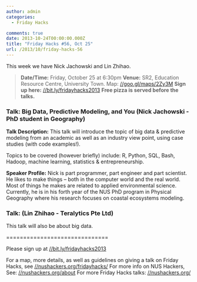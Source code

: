 ```yaml
---
author: admin
categories:
  - Friday Hacks

comments: true
date: 2013-10-24T00:00:00.000Z
title: "Friday Hacks #56, Oct 25"
url: /2013/10/friday-hacks-56
---
```


This week we have Nick Jachowski and Lin Zhihao.

<blockquote><strong>Date/Time:</strong> Friday, October 25 at 6:30pm
<strong>Venue:</strong> SR2, Education Resource Centre, University Town. Map: <a href="//goo.gl/maps/2Zy3M">//goo.gl/maps/2Zy3M</a>
<strong>Sign up here:</strong> <a href="//bit.ly/fridayhacks2013">//bit.ly/fridayhacks2013</a>
<strong>Free pizza is served before the talks.</strong></blockquote>
<h3>Talk: Big Data, Predictive Modeling, and You (Nick Jachowski - PhD student in Geography)</h3>
<strong>Talk Description:</strong>
This talk will introduce the topic of big data & predictive modeling from an academic as well as an industry view point, using case studies (with code examples!).

Topics to be covered (however briefly) include: R, Python, SQL, Bash, Hadoop, machine learning, statistics & entrepreneurship.

<strong>Speaker Profile:</strong>
Nick is part programmer, part engineer and part scientist. He likes to make things – both in the computer world and the real world. Most of things he makes are related to applied environmental science. Currently, he is in his forth year of the NUS PhD program in Physical Geography where his research focuses on coastal ecosystems modeling.

<h3>Talk: (Lin Zhihao - Teralytics Pte Ltd)</h3>
This talk will also be about big data.

==============================

Please sign up at <a href="//bit.ly/fridayhacks2013">//bit.ly/fridayhacks2013</a>

For a map, more details, as well as guidelines on giving a talk on Friday Hacks, see <a href="/fridayhacks/">//nushackers.org/fridayhacks/</a>
For more info on NUS Hackers, See: <a href="/about">//nushackers.org/about</a>
For more Friday Hacks talks: <a href="/">//nushackers.org/</a>

